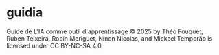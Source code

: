 # guidia
Guide de L'IA comme outil d'apprentissage © 2025 by Théo Fouquet, Ruben Teixeira, Robin Meriguet, Ninon Nicolas, and Mickael Temporão is licensed under CC BY-NC-SA 4.0 
